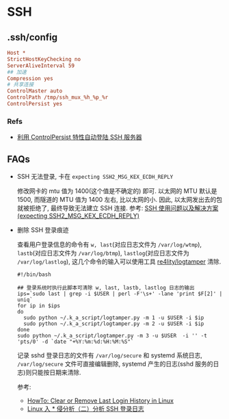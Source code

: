 # SSH

## .ssh/config

```ini
Host *
StrictHostKeyChecking no
ServerAliveInterval 59
## 加速
Compression yes
# 共享连接
ControlMaster auto
ControlPath /tmp/ssh_mux_%h_%p_%r
ControlPersist yes

```

### Refs
* [利用 ControlPersist 特性自动登陆 SSH 服务器](https://www.hi-linux.com/posts/39001.html)


## FAQs
* SSH 无法登录, 卡在 `expecting SSH2_MSG_KEX_ECDH_REPLY`

    修改网卡的 mtu 值为 1400(这个值是不确定的) 即可. 
    以太网的 MTU 默认是 1500, 而隧道的 MTU 值为 1400 左右, 比以太网的小. 因此, 以太网发出去的包就被拒绝了, 最终导致无法建立 SSH 连接.
    参考: [SSH 使用问题以及解决方案 (expecting SSH2_MSG_KEX_ECDH_REPLY)](https://github.com/johnnian/Blog/issues/44)
    
* 删除 SSH 登录痕迹

    查看用户登录信息的命令有 `w, last`(对应日志文件为 `/var/log/wtmp`), `lastb`(对应日志文件为 `/var/log/btmp`), `lastlog`(对应日志文件为 `/var/log/lastlog`), 这几个命令的输入可以使用工具 [re4lity/logtamper](https://github.com/re4lity/logtamper) 清除.
    
    ```shell
    #!/bin/bash

    ## 登录系统时执行此脚本可清除 w, last, lastb, lastlog 日志的输出
    ips=`sudo last | grep -i $USER | perl -F'\s+' -lane 'print $F[2]' | uniq`
    for ip in $ips
    do
      sudo python ~/.k_a_script/logtamper.py -m 1 -u $USER -i $ip
      sudo python ~/.k_a_script/logtamper.py -m 2 -u $USER -i $ip
    done
    sudo python ~/.k_a_script/logtamper.py -m 3 -u $USER  -i '' -t 'pts/0' -d `date "+%Y:%m:%d:%H:%M:%S"`

    ```
    
    记录 sshd 登录日志的文件有 `/var/log/secure` 和 systemd 系统日志, `/var/log/secure` 文件可直接编辑删除, systemd 产生的日志(sshd 服务的日志)则只能按日期来清除.
    
    参考: 
    * [HowTo: Clear or Remove Last Login History in Linux](https://www.shellhacks.com/clear-remove-last-login-history-linux/)
    * [Linux 入 * 侵分析（二）分析 SSH 登录日志](https://blog.51cto.com/winhe/2114533)